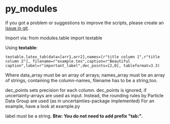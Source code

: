 # py_modules
If you got a problem or suggestions to improve the scripts, please create an [issue in git](https://github.com/Julian-Hochhaus/py_modules/issues).

Import via:
    from modules.table import textable



Using **textable**:


    textable.latex_tab(data=[arr1,arr2],names=[r"title column 1",r"title column 2"], filename=r"example.tex",caption=r"Beautiful caption",label=r"important_label",dec_points=[2,0], tableformat=3.3)


Where data_array must be an array of arrays; names_array must be an array of strings, containing the column-names, filename has to be a string,too.

dec_points sets precision for each column. dec_points is ignored, if uncertainty-arrays are used as input. Instead, the rounding rules by Particle Data Group are used (as in uncertainties-package implemented)
For an example, have a look at example.py

label must be a string. 
**Btw: You do not need to add prefix "tab:".** 
